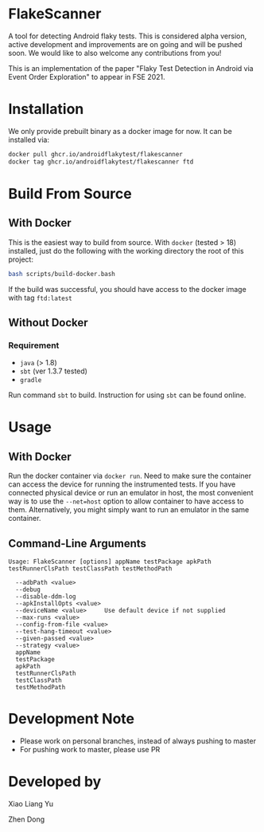 FlakeScanner
===

A tool for detecting Android flaky tests. This is considered alpha version, active development and improvements are on going and will be pushed soon. We would like to also welcome any contributions from you!

This is an implementation of the paper "Flaky Test Detection in Android via Event Order Exploration" to appear in FSE 2021.

Installation
===

We only provide prebuilt binary as a docker image for now. It can be installed via:
```Bash
docker pull ghcr.io/androidflakytest/flakescanner
docker tag ghcr.io/androidflakytest/flakescanner ftd
```

Build From Source
===

With Docker
---
This is the easiest way to build from source. With `docker` (tested > 18) installed, just do the following with the working directory the root of this project:
```Bash
bash scripts/build-docker.bash
```
If the build was successful, you should have access to the docker image with tag `ftd:latest`

Without Docker
---

### Requirement
- `java` (> 1.8)
- `sbt` (ver 1.3.7 tested)
- `gradle`

Run command `sbt` to build. Instruction for using `sbt` can be found online.

Usage
===

With Docker
---

Run the docker container via `docker run`. Need to make sure the container can access the device for running the instrumented tests. If you have connected physical device or run an emulator in host, the most convenient way is to use the `--net=host` option to allow container to have access to them. Alternatively, you might simply want to run an emulator in the same container.

Command-Line Arguments
---
```
Usage: FlakeScanner [options] appName testPackage apkPath testRunnerClsPath testClassPath testMethodPath

  --adbPath <value>
  --debug
  --disable-ddm-log
  --apkInstallOpts <value>
  --deviceName <value>     Use default device if not supplied
  --max-runs <value>
  --config-from-file <value>
  --test-hang-timeout <value>
  --given-passed <value>
  --strategy <value>
  appName
  testPackage
  apkPath
  testRunnerClsPath
  testClassPath
  testMethodPath
```


Development Note
===
- Please work on personal branches, instead of always pushing to master
- For pushing work to master, please use PR

Developed by
===
Xiao Liang Yu

Zhen Dong
